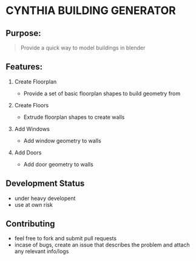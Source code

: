 
# CYNTHIA BUILDING GENERATOR

## Purpose:

> Provide a quick way to model buildings in blender


## Features:

1. Create Floorplan
	* Provide a set of basic floorplan shapes to build geometry from

2. Create Floors
	* Extrude floorplan shapes to create walls

3. Add Windows
	* Add window geometry to walls

4. Add Doors
	* Add door geometry to walls

## Development Status

  * under heavy developent
  * use at own risk

## Contributing

  * feel free to fork and submit pull requests
  * incase of bugs, create an issue that describes the problem
    and attach any relevant info/logs